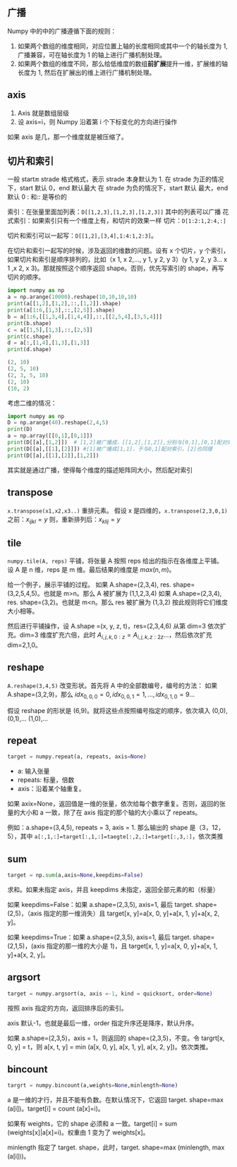## 广播

Numpy 中的中的广播遵循下面的规则：
1. 如果两个数组的维度相同，对应位置上轴的长度相同或其中一个的轴长度为 1, 广播兼容，可在轴长度为 1 的轴上进行广播机制处理。
2. 如果两个数组的维度不同，那么给低维度的数组**前扩展**提升一维，扩展维的轴长度为 1, 然后在扩展出的维上进行广播机制处理。

## axis

1. Axis 就是数组层级
2. 设 axis=i，则 Numpy 沿着第 i 个下标变化的方向进行操作

如果 axis 是几，那一个维度就是被压缩了。

## 切片和索引

一般 start:end: strade 格式格式，表示
strade 本身默认为 1.
在 strade 为正的情况下，start 默认 0，end 默认最大
在 strade 为负的情况下，start 默认 最大，end 默认 0
: 和:: 是等价的

索引：在张量里面加列表：`D[[1,2,3],[1,2,3],[1,2,3]]`
其中的列表可以广播
花式索引：如果索引只有一个维度上有，和切片的效果一样
切片：`D[1:2:1,2:4,:]`

切片和索引可以一起写：`D[[1,2],[3,4],1:4:1,2:3]`。

在切片和索引一起写的时候，涉及返回的维数的问题。设有 x 个切片，y 个索引，
如果切片和索引是顺序排列的，比如（x 1, x 2,..., y 1, y 2, y 3）(y 1, y 2, y 3... x 1 ,x 2, x 3)。那就按照这个顺序返回 shape。否则，优先写索引的 shape，再写切片的顺序。
```python
import numpy as np
a = np.arange(10000).reshape(10,10,10,10)
print(a[[1,2],[1,2],::,[1,2]].shape)
print(a[1:6,[1,3],::,[2,5]].shape)
b = a[1:6,[[1,3,4],[1,4,4]],::,[[2,5,4],[3,5,4]]]
print(b.shape)
c = a[[1,5],[1,3],::,[2,5]]
print(c.shape)
d = a[:,[1,4],[1,3],[1,3]]
print(d.shape)

(2, 10) 
(2, 5, 10) 
(2, 3, 5, 10) 
(2, 10) 
(10, 2)
```
考虑二维的情况：
```python
import numpy as np
D = np.arange(40).reshape(2,4,5)
print(D)
a = np.array([[0,1],[0,1]])
print(D[[a],[1,2]])  # [1,2]被广播成，[[1,2],[1,2]],分别与[0,1],[0,1]配对索引
print(D[[a],[[1],[2]]]) #[1]被广播成[1,1]，于与0,1]配对索引，[2]也同理
print(D[[a],[[1],[2]],[1,2]])
```
其实就是通过广播，使得每个维度的描述矩阵同大小，然后配对索引
## transpose
`x.transpose(x1,x2,x3..)`
重排元素。
假设 x 是四维的，`x.transpose(2,3,0,1)`
之前：$x_{ijkl}=y$
则，重新排列后：$x_{klij}=y$

## tile
`numpy.tile(A, reps)`
平铺，将张量 A 按照 reps 给出的指示在各维度上平铺。
设 A 是 n 维，reps 是 m 维。最后结果的维度是 $max(n,m)$。

给一个例子，展示平铺的过程。
如果 A.shape=(2,3,4), res. shape=(3,2,5,4,5)。也就是 m>n。那么 A 被扩展为 (1,1,2,3,4)
如果 A.shape=(2,3,4), res. shape=(3,2)。也就是 m<n。那么 res 被扩展为 (1,3,2)
按此规则将它们维度大小相等。

然后进行平铺操作，设 A.shape =(x, y, z, t)，res=(2,3,4,6)
从第 dim=3 依次扩充。dim=3 维度扩充六倍，此时 $A_{i,j,k,0:z}=A_{i,j,k,z:2z}...$，然后依次扩充 dim=2,1,0。

## reshape

`A.reshape(3,4,5)`
改变形状。首先将 A 中的全部数编号，编号的方法：
如果 A.shape=(3,2,9)，那么 $idx_{0,0,0} = 0,idx_{0,0,1} = 1,...,idx_{0,1,0}=9...$

假设 reshape 的形状是 (6,9)。就将这些点按照编号指定的顺序，依次填入 (0,0), (0,1),... (1,0),...


## repeat
```python
target = numpy.repeat(a, repeats, axis=None)
```
- a: 输入张量
- repeats: 标量，倍数
- axis：沿着某个轴重复。

如果 axix=None，返回值是一维的张量，依次给每个数字重复。否则，返回的张量的大小和 a 一致，除了在 axis 指定的那个轴的大小乘以了 repeats。

例如：a.shape=(3,4,5), repeats = 3, axis = 1.
那么输出的 shape 是（3，12，5），其中 `a[:,1,:]=target[:,1,:]=taegte[:,2,:]=target[:,3,:]`，依次类推

## sum
```python
target = np.sum(a,axis=None,keepdims=False)
```

求和。如果未指定 axis，并且 keepdims 未指定，返回全部元素的和（标量）

如果 keepdims=False：如果 a.shape=(2,3,5), axis=1, 最后 target. shape=(2,5)，（axis 指定的那一维消失）且 target[x, y]=a[x, 0, y]+a[x, 1, y]+a[x, 2, y]。

如果 keepdims=True：如果 a.shape=(2,3,5), axis=1, 最后 target. shape=(2,1,5)，(axis 指定的那一维的大小是 1)，且 target[x, 1, y]=a[x, 0, y]+a[x, 1, y]+a[x, 2, y]。

## argsort
```python
target = numpy.argsort(a, axis =-1, kind = quicksort, order=None)
```

按照 axis 指定的方向，返回排序后的索引。

axis 默认-1，也就是最后一维，order 指定升序还是降序，默认升序。

如果 a.shape=(2,3,5)，axis = 1，则返回的 shape=(2,3,5)，不变。令 targrt[x, 0, y] = t，则 a[x, t, y] = min (a[x, 0, y], a[x, 1, y], a[x, 2, y])。依次类推。

## bincount

```python
targrt = numpy.bincount(a,weights=None,minlength=None)
```

a 是一维的才行，并且不能有负数。在默认情况下，它返回 target. shape=max (a[i])。target[i] = count (a[x]=i)。

如果有 weights，它的 shape 必须和 a 一致。target[i] = sum (weights[x]|a[x]=i)。权重由 1 变为了 weights[x]。

minlength 指定了 target. shape，此时，target. shape=max (minlength, max (a[i]))。